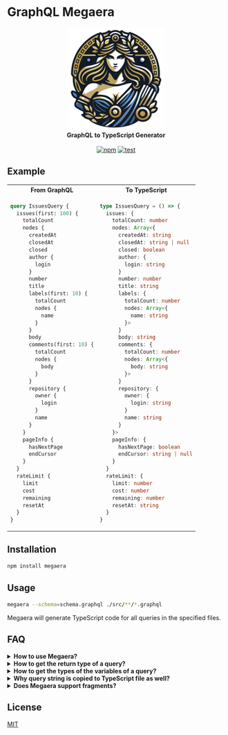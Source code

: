 # GraphQL Megaera

<p align="center">
  <img src=".github/graphql-megaera.svg" width="220" alt="GraphQL Megaera"><br>
  <strong>GraphQL to TypeScript Generator</strong><br><br>
  <a href="https://www.npmjs.com/package/megaera"><img src="https://badgen.net/npm/v/megaera" alt="npm"></a> <a href="https://github.com/webpod/graphql-megaera/actions/workflows/test.yml"><img src="https://github.com/webpod/graphql-megaera/actions/workflows/test.yml/badge.svg?branch=main" alt="test"></a>
</p>

## Example

<table align="center">
<tr>
  <th>From GraphQL</th>
  <th>To TypeScript</th>
</tr>
<tr>
  <td>

```graphql
query IssuesQuery {
  issues(first: 100) {
    totalCount
    nodes {
      createdAt
      closedAt
      closed
      author {
        login
      }
      number
      title
      labels(first: 10) {
        totalCount
        nodes {
          name
        }
      }
      body
      comments(first: 10) {
        totalCount
        nodes {
          body
        }
      }
      repository {
        owner {
          login
        }
        name
      }
    }
    pageInfo {
      hasNextPage
      endCursor
    }
  }
  rateLimit {
    limit
    cost
    remaining
    resetAt
  }
}
```

</td>
<td>

```ts
type IssuesQuery = () => {
  issues: {
    totalCount: number
    nodes: Array<{
      createdAt: string
      closedAt: string | null
      closed: boolean
      author: {
        login: string
      }
      number: number
      title: string
      labels: {
        totalCount: number
        nodes: Array<{
          name: string
        }>
      }
      body: string
      comments: {
        totalCount: number
        nodes: Array<{
          body: string
        }>
      }
      repository: {
        owner: {
          login: string
        }
        name: string
      }
    }>
    pageInfo: {
      hasNextPage: boolean
      endCursor: string | null
    }
  }
  rateLimit: {
    limit: number
    cost: number
    remaining: number
    resetAt: string
  }
}
```

  </td>
</tr>
</table>

## Installation

```bash
npm install megaera
```

## Usage

```bash
megaera --schema=schema.graphql ./src/**/*.graphql
```

Megaera will generate TypeScript code for all queries in the specified files.

## FAQ

<details>
<summary><strong>How to use Megaera?</strong></summary>

Put your queries in `.graphql` files, and run `megaera` to generate TypeScript code from them.

Megaera will copy the query string to the generated TypeScript file, so you can
import it in your TypeScript code.

```ts
import { IssuesQuery } from './query.graphql.ts'
````

The `IssuesQuery` variable is a string with the GraphQL query. You can use it
directly in your code, or pass it to a function that accepts a query.

Also, `IssuesQuery` carries the type of the query, so you can use it to infer
the return type of the query, and the types of the input variables.

```ts
type Result = ReturnType<IssuesQuery>
```

The type `IssuesQuery` can also be used independently:

```ts
import type { IssuesQuery } from './query.graphql.ts'
```

</details>

<details>
<summary><strong>How to get the return type of a query?</strong></summary>

Megaera generates TypeScript types for queries as functions. 

```ts
type UserQuery = (vars: { login?: string }) => {
  user: {
    login: string
    avatarUrl: string
    name: string
  }
}
```

To get the return type of a query, use the `ReturnType` utility type:

```ts
type Result = ReturnType<UserQuery>
```

</details>

<details>
<summary><strong>How to get the types of the variables of a query?</strong></summary>

The first parameter of the query function is the variables.

You can use TypeScript's `Parameters` utility type to get the types of the variables:

```ts
type Variables = Parameters<UserQuery>[0]
```

Or you can use the `Variables` utility type to get the types of the variables:

```ts
import { Variables } from 'megaera'

type Variables = Variables<UserQuery>
```

</details>

<details>
<summary><strong>Why query string is copied to TypeScript file as well?</strong></summary>

To make it easier to import queries in TypeScript projects. As well to connect
generated output types with query source code.

This allows for library authors to create a function that accepts a query, and
infers the return type from the query, as well as the types of the variables.

For example, wrap [Octokit](https://github.com/octokit/octokit.js) in a function
that accepts a query and returns the result:

```ts
import { Query, Variables } from 'megaera'
import { IssuesQuery } from './query.graphql.ts'

function query<T extends Query>(query: T, variables?: Variables<T>) {
  return octokit.graphql<ReturnType<T>>(query, variables)
}

// Return type, and types of variables are inferred from the query.
const {issues} = await query(IssuesQuery, {login: 'webpod'})
```

</details>

<details>
<summary><strong>Does Megaera support fragments?</strong></summary>

Yes, Megaera fully supports fragments. Fragments are generated as separate types,
and can be used independently.

```graphql
query IssuesQuery($login: String) {
  issues(login: $login) {
    totalCount
    nodes {
      ...Issue
    }
  }
}

fragment Issue on Issue {
  number
  author {
    login
  }
  createdAt
  closedAt
}
```

The generated TypeScript code will have a type `Issue` that can be used independently:

```ts
import { Issue, IssuesQuery } from './query.graphql.ts'

const firstIssue: Issue = query(IssuesQuery).issues.nodes[0]
```

</details>

## License

[MIT](LICENSE)
